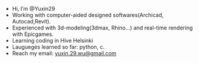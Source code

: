 - Hi, I’m @Yuxin29
- Working with computer-aided designed softwares(Archicad, Autocad,Revit).
- Experienced with 3d-modeling(3dmax, Rhino...) and real-time rendering with Epicgames.
- Learning coding in Hive Helsinki
- Laugueges learned so far: python, c.
- Reach my email: yuxin.29.wu@gmail.com

<!---
Yuxin29/Yuxin29 is a ✨ special ✨ repository because its `README.md` (this file) appears on your GitHub profile.
You can click the Preview link to take a look at your changes.
--->
